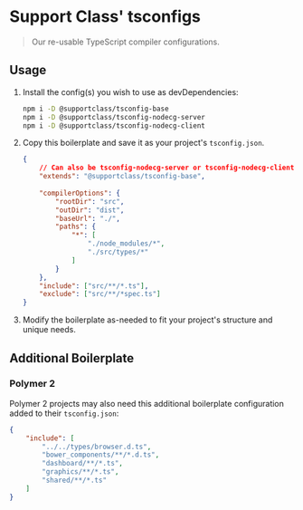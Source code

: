 # Support Class' tsconfigs

> Our re-usable TypeScript compiler configurations.

## Usage

1. Install the config(s) you wish to use as devDependencies:

    ```bash
    npm i -D @supportclass/tsconfig-base
    npm i -D @supportclass/tsconfig-nodecg-server
    npm i -D @supportclass/tsconfig-nodecg-client
    ```

2. Copy this boilerplate and save it as your project's `tsconfig.json`.

    ```json
    {
        // Can also be tsconfig-nodecg-server or tsconfig-nodecg-client
        "extends": "@supportclass/tsconfig-base",
        
        "compilerOptions": {
            "rootDir": "src",
            "outDir": "dist",
            "baseUrl": "./",
            "paths": {
                "*": [
                    "./node_modules/*",
                    "./src/types/*"
                ]
            }
        },
        "include": ["src/**/*.ts"],
        "exclude": ["src/**/*spec.ts"]
    }
    ```
    
3. Modify the boilerplate as-needed to fit your project's structure and unique needs.


## Additional Boilerplate

### Polymer 2

Polymer 2 projects may also need this additional boilerplate configuration added to their `tsconfig.json`:

```json
{
	"include": [
		"../../types/browser.d.ts",
		"bower_components/**/*.d.ts",
		"dashboard/**/*.ts",
		"graphics/**/*.ts",
		"shared/**/*.ts"
	]
}
```